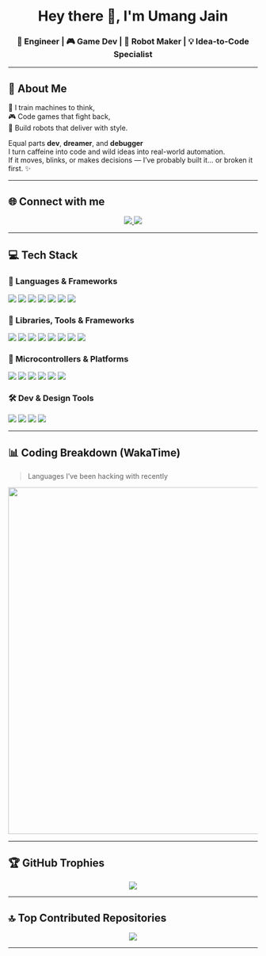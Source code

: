 
<h1 align="center">Hey there 👋, I'm Umang Jain</h1>
<h3 align="center">🧠 Engineer | 🎮 Game Dev | 🤖 Robot Maker | 💡 Idea-to-Code Specialist</h3>

---

## 💫 About Me

🧠 I train machines to think,  
🎮 Code games that fight back,  
🤖 Build robots that deliver with style.  

Equal parts **dev**, **dreamer**, and **debugger**   
I turn caffeine into code and wild ideas into real-world automation.  
If it moves, blinks, or makes decisions — I’ve probably built it... or broken it first. ✨

---

## 🌐 Connect with me

<p align="center">
  <a href="https://linkedin.com/in/umangjain07" target="_blank">
    <img src="https://img.shields.io/badge/LinkedIn-%230077B5.svg?style=for-the-badge&logo=linkedin&logoColor=white"/>
  </a>
  <a href="mailto:umangjainnagda@gmail.com">
    <img src="https://img.shields.io/badge/Email-D14836?style=for-the-badge&logo=gmail&logoColor=white"/>
  </a>
</p>

---

## 💻 Tech Stack

### 🧠 Languages & Frameworks
<p>
  <img src="https://img.shields.io/badge/Python-3670A0?style=for-the-badge&logo=python&logoColor=ffdd54"/>
  <img src="https://img.shields.io/badge/C%23-239120?style=for-the-badge&logo=csharp&logoColor=white"/>
  <img src="https://img.shields.io/badge/JavaScript-F7DF1E?style=for-the-badge&logo=javascript&logoColor=black"/>
  <img src="https://img.shields.io/badge/C++-00599C?style=for-the-badge&logo=c%2B%2B&logoColor=white"/>
  <img src="https://img.shields.io/badge/Dart-0175C2?style=for-the-badge&logo=dart&logoColor=white"/>
  <img src="https://img.shields.io/badge/TypeScript-007ACC?style=for-the-badge&logo=typescript&logoColor=white"/>
  <img src="https://img.shields.io/badge/HTML5-E34F26?style=for-the-badge&logo=html5&logoColor=white"/>
</p>

### 🚀 Libraries, Tools & Frameworks
<p>
     <img src="https://img.shields.io/badge/ROS2_Humble-339933?style=for-the-badge&logo=ros&logoColor=white"/>
  <img src="https://img.shields.io/badge/ROS2_Nav2-0A66C2?style=for-the-badge&logo=ros&logoColor=white"/>
<img src="https://img.shields.io/badge/SLAM_Techniques-FF5733?style=for-the-badge&logo=mapbox&logoColor=white"/>
  <img src="https://img.shields.io/badge/Unity-000000?style=for-the-badge&logo=unity&logoColor=white"/>
  <img src="https://img.shields.io/badge/Flutter-02569B?style=for-the-badge&logo=flutter&logoColor=white"/>
  <img src="https://img.shields.io/badge/Flask-000000?style=for-the-badge&logo=flask&logoColor=white"/>
  <img src="https://img.shields.io/badge/React-20232a?style=for-the-badge&logo=react&logoColor=61DAFB"/>
  <img src="https://img.shields.io/badge/MySQL-4479A1?style=for-the-badge&logo=mysql&logoColor=white"/>
</p>

### 🚀 Microcontrollers & Platforms
<p>
  <img src="https://img.shields.io/badge/ESP32-FF6F00?style=for-the-badge&logo=esp32&logoColor=white"/>
  <img src="https://img.shields.io/badge/RaspberryPi-C51A4A?style=for-the-badge&logo=raspberrypi&logoColor=white"/>
  <img src="https://img.shields.io/badge/Arduino_Uno-00979D?style=for-the-badge&logo=arduino&logoColor=white"/>
  <img src="https://img.shields.io/badge/Arduino_Mega-00979D?style=for-the-badge&logo=arduino&logoColor=white"/>
  <img src="https://img.shields.io/badge/Arduino_Nano-00979D?style=for-the-badge&logo=arduino&logoColor=white"/>
  <img src="https://img.shields.io/badge/Arduino_R4-00979D?style=for-the-badge&logo=arduino&logoColor=white"/>
</p>

### 🛠️ Dev & Design Tools
<p>
  <img src="https://img.shields.io/badge/Git-F05033?style=for-the-badge&logo=git&logoColor=white"/>
  <img src="https://img.shields.io/badge/GitHub-121011?style=for-the-badge&logo=github&logoColor=white"/>
  <img src="https://img.shields.io/badge/NPM-CB3837?style=for-the-badge&logo=npm&logoColor=white"/>
  <img src="https://img.shields.io/badge/Canva-00C4CC?style=for-the-badge&logo=canva&logoColor=white"/>
</p>

---

## 📊 Coding Breakdown (WakaTime)

> Languages I’ve been hacking with recently

<p >
  <img src="https://wakatime.com/share/@umang_jain_07/c57532be-5c2a-4e11-8ed5-96518768fab6.svg" width="700"/>
</p>


---

## 🏆 GitHub Trophies

<p align="center">
  <img src="https://github-profile-trophy.vercel.app/?username=umangjain-07&theme=radical&no-frame=false&no-bg=true&margin-w=8"/>
</p>

---

## 🔝 Top Contributed Repositories

<p align="center">
  <img src="https://github-contributor-stats.vercel.app/api?username=umangjain-07&limit=5&theme=dark&combine_all_yearly_contributions=true"/>
</p>

---
